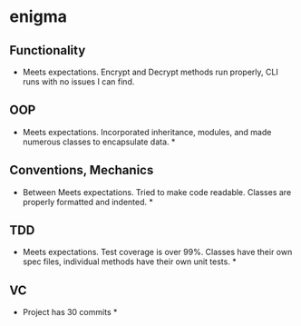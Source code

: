 # enigma
## Functionality
* Meets expectations. Encrypt and Decrypt methods run properly, CLI runs with no issues I can find.
## OOP
* Meets expectations. Incorporated inheritance, modules, and made numerous classes to encapsulate data. *
## Conventions, Mechanics
* Between Meets expectations. Tried to make code readable. Classes are properly formatted and indented. *
## TDD
* Meets expectations. Test coverage is over 99%. Classes have their own spec files, individual methods have their own unit tests. *
## VC
* Project has 30 commits *
